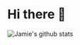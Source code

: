 # Hi there :wave: 

![Jamie's github stats](https://github-readme-stats.vercel.app/api?username=itzjamie96&hide=contribs,prs&count_private=true&show_icons=true&theme=buefy)
  
